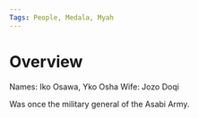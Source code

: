 ```yaml
---
Tags: People, Medala, Myah
---
```


# Overview

Names: Iko Osawa, Yko Osha
Wife: Jozo Doqi

Was once the military general of the Asabi Army.